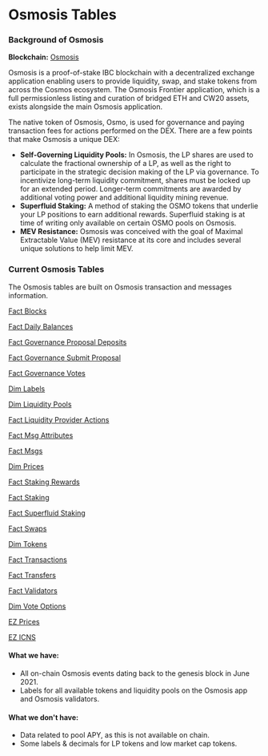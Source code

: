 # Osmosis Tables

### Background of Osmosis

**Blockchain:** [Osmosis](https://app.osmosis.zone/)

Osmosis is a proof-of-stake IBC blockchain with a decentralized exchange application enabling users to provide liquidity, swap, and stake tokens from across the Cosmos ecosystem. The Osmosis Frontier application, which is a full permissionless listing and curation of bridged ETH and CW20 assets, exists alongside the main Osmosis application.&#x20;

The native token of Osmosis, Osmo, is used for governance and paying transaction fees for actions performed on the DEX. There are a few points that make Osmosis a unique DEX:

* **Self-Governing Liquidity Pools:** In Osmosis, the LP shares are used to calculate the fractional ownership of a LP, as well as the right to participate in the strategic decision making of the LP via governance. To incentivize long-term liquidity commitment, shares must be locked up for an extended period. Longer-term commitments are awarded by additional voting power and additional liquidity mining revenue.
* **Superfluid Staking:** A method of staking the OSMO tokens that underlie your LP positions to earn additional rewards. Superfluid staking is at time of writing only available on certain OSMO pools on Osmosis.
* **MEV Resistance:** Osmosis was conceived with the goal of Maximal Extractable Value (MEV) resistance at its core and includes several unique solutions to help limit MEV.

### Current Osmosis Tables

The Osmosis tables are built on Osmosis transaction and messages information.&#x20;

[Fact Blocks](osmosis-fact-blocks-table.md)

[Fact Daily Balances](osmosis-daily-balances.md)

[Fact Governance Proposal Deposits](osmosis-fact-governance-proposal-deposits.md)

[Fact Governance Submit Proposal](osmosis-fact-governance-submit-proposal.md)&#x20;

[Fact Governance Votes](osmosis-fact-governance-votes.md)

[Dim Labels ](osmosis-dim-labels.md)

[Dim Liquidity Pools](osmosis-dim-liquidity-pools.md)

[Fact Liquidity Provider Actions](osmosis-fact-liquidity-provider-actions.md)&#x20;

[Fact Msg Attributes](osmosis-fact-msg-attributes-table.md)

[Fact Msgs](osmosis-fact-msgs-table.md)

[Dim Prices](osmosis-dim-prices.md)

[Fact Staking Rewards](osmosis-fact-staking-rewards.md)

[Fact Staking](osmosis-fact-staking.md)

[Fact Superfluid Staking](osmosis-fact-superfluid-staking.md)

[Fact Swaps](osmosis-fact-swaps.md)

[Dim Tokens](osmosis-dim-tokens.md)

[Fact Transactions](osmosis-fact-transactions-table.md)

[Fact Transfers](osmosis-fact-transfers.md)

[Fact Validators](osmosis-fact-validators.md)

[Dim Vote Options](osmosis-dim-vote-options.md)

[EZ Prices](osmosis-ez-prices.md)

[EZ ICNS](osmosis-ez-icns.md)

#### What we have:

* All on-chain Osmosis events dating back to the genesis block in June 2021.&#x20;
* Labels for all available tokens and liquidity pools on the Osmosis app and Osmosis validators.

#### What we don't have:&#x20;

* Data related to pool APY, as this is not available on chain.&#x20;
* Some labels & decimals for LP tokens and low market cap tokens.&#x20;
